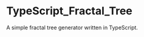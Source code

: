 TypeScript_Fractal_Tree
=======================

A simple fractal tree generator written in TypeScript.
